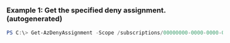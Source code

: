 ### Example 1: Get the specified deny assignment. (autogenerated)
```powershell
PS C:\> Get-AzDenyAssignment -Scope /subscriptions/00000000-0000-0000-0000-000000000000/resourcegroups/testRG/providers/Microsoft.Web/sites/site1
```

